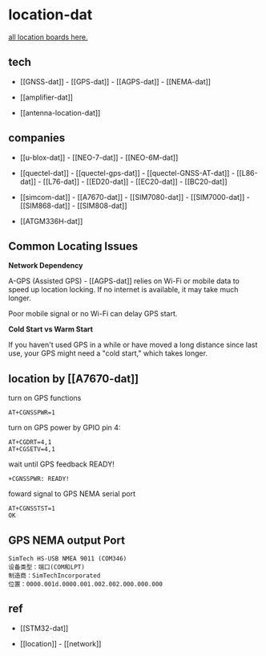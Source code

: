 
# location-dat

[all location boards here. ](https://www.electrodragon.com/product-category/network/tracker/)

## tech 

- [[GNSS-dat]] - [[GPS-dat]] - [[AGPS-dat]] - [[NEMA-dat]]

- [[amplifier-dat]]

- [[antenna-location-dat]]

## companies 

- [[u-blox-dat]] - [[NEO-7-dat]] - [[NEO-6M-dat]]

- [[quectel-dat]] - [[quectel-gps-dat]] - [[quectel-GNSS-AT-dat]] - [[L86-dat]] - [[L76-dat]] - [[ED20-dat]] - [[EC20-dat]] - [[BC20-dat]]

- [[simcom-dat]] - [[A7670-dat]] - [[SIM7080-dat]] - [[SIM7000-dat]] - [[SIM868-dat]] - [[SIM808-dat]]

- [[ATGM336H-dat]]



## Common Locating Issues 


**Network Dependency**

A-GPS (Assisted GPS) - [[AGPS-dat]] relies on Wi-Fi or mobile data to speed up location locking. If no internet is available, it may take much longer.

Poor mobile signal or no Wi-Fi can delay GPS start.

**Cold Start vs Warm Start**

If you haven't used GPS in a while or have moved a long distance since last use, your GPS might need a "cold start," which takes longer.

## location by [[A7670-dat]]

turn on GPS functions 

    AT+CGNSSPWR=1
    
turn on GPS power by GPIO pin 4: 

    AT+CGDRT=4,1
    AT+CGSETV=4,1

wait until GPS feedback READY!

    +CGNSSPWR: READY!

foward signal to GPS NEMA serial port 

    AT+CGNSSTST=1
    OK

## GPS NEMA output Port 

    SimTech HS-USB NMEA 9011 (COM346)
    设备类型：端口(COM和LPT)
    制造商：SimTechIncorporated
    位置：0000.001d.0000.001.002.002.000.000.000



## ref 

- [[STM32-dat]]

- [[location]] - [[network]]

